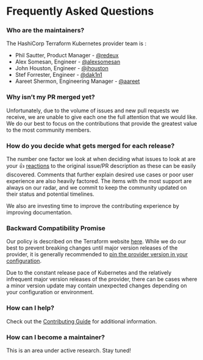# Frequently Asked Questions

### Who are the maintainers?

The HashiCorp Terraform Kubernetes provider team is :

* Phil Sautter, Product Manager - [@redeux](https://github.com/redeux)
* Alex Somesan, Engineer - [@alexsomesan](https://github.com/alexsomesan)
* John Houston, Engineer - [@jhouston](https://github.com/jhouston)
* Stef Forrester, Engineer - [@dak1n1](https://github.com/dak1n1)
* Aareet Shermon, Engineering Manager - [@aareet](https://github.com/aareet)

### Why isn’t my PR merged yet?

Unfortunately, due to the volume of issues and new pull requests we receive, we are unable to give each one the full attention that we would like. We do our best to focus on the contributions that provide the greatest value to the most community members.

### How do you decide what gets merged for each release?

The number one factor we look at when deciding what issues to look at are your 👍 [reactions](https://blog.github.com/2016-03-10-add-reactions-to-pull-requests-issues-and-comments/) to the original issue/PR description as these can be easily discovered. Comments that further explain desired use cases or poor user experience are also heavily factored. The items with the most support are always on our radar, and we commit to keep the community updated on their status and potential timelines.

We also are investing time to improve the contributing experience by improving documentation.


### Backward Compatibility Promise

Our policy is described on the Terraform website [here](https://www.terraform.io/docs/extend/best-practices/versioning.html). While we do our best to prevent breaking changes until major version releases of the provider, it is generally recommended to [pin the provider version in your configuration](https://www.terraform.io/docs/configuration/providers.html#provider-versions).

Due to the constant release pace of Kubernetes and the relatively infrequent major version releases of the provider, there can be cases where a minor version update may contain unexpected changes depending on your configuration or environment.

### How can I help?

Check out the [Contributing Guide](CONTRIBUTING.md) for additional information.

### How can I become a maintainer?

This is an area under active research. Stay tuned!
